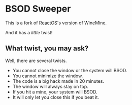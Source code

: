 # BSOD Sweeper
This is a fork of [ReactOS](https://github.com/reactos/reactos)'s version of WineMine.

And it has a *little* twist!

## What twist, you may ask?
Well, there are several twists.
* You cannot close the window or the system will BSOD.
* You cannot minimize the window.
* The code is a big hack made in 20 minutes.
* The window will always stay on top.
* If you hit a mine, your system will BSOD.
* It will only let you close this if you beat it.
